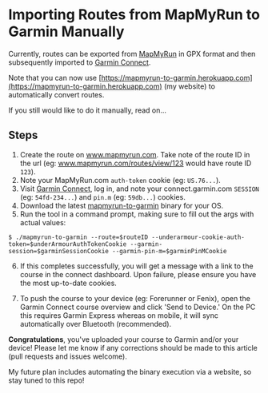# Importing Routes from MapMyRun to Garmin Manually

Currently, routes can be exported from [MapMyRun](www.mapmyrun.com) in GPX format and then subsequently imported to [Garmin Connect](connect.garmin.com).

Note that you can now use [https://mapmyrun-to-garmin.herokuapp.com](https://mapmyrun-to-garmin.herokuapp.com) (my website) to automatically convert routes.

If you still would like to do it manually, read on...

## Steps

1) Create the route on www.mapmyrun.com. Take note of the route ID in the url (eg: www.mapmyrun.com/routes/view/123 would have route ID `123`).
2) Note your MapMyRun.com `auth-token` cookie (eg: `US.76...`).
3) Visit [Garmin Connect](https://connect.garmin.com/modern/), log in, and note your connect.garmin.com `SESSION` (eg: `54fd-234...`) and `pin.m` (eg: `59db...`) cookies.
4) Download the latest [mapmyrun-to-garmin](https://github.com/blaskovicz/mapmyrun-to-garmin/tags) binary for your OS.
5) Run the tool in a command prompt, making sure to fill out the args with actual values:

```term
$ ./mapmyrun-to-garmin --route=$routeID --underarmour-cookie-auth-token=$underArmourAuthTokenCookie --garmin-session=$garminSessionCookie --garmin-pin-m=$garminPinMCookie
```

6) If this completes successfully, you will get a message with a link to the course in the connect dashboard. Upon failure, please ensure you have the most up-to-date cookies.

7) To push the course to your device (eg: Forerunner or Fenix), open the Garmin Connect course overview and click 'Send to Device.' On the PC this requires Garmin Express whereas on mobile, it will sync automatically over Bluetooth (recommended).

**Congratulations**, you've uploaded your course to Garmin and/or your device!
Please let me know if any corrections should be made to this article (pull requests and issues welcome).

My future plan includes automating the binary execution via a website, so stay tuned to this repo!
